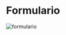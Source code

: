 # Formulario
![formulario](https://cloud.githubusercontent.com/assets/19161796/22398857/8a881b66-e566-11e6-817c-4d2044cb74ee.png)

